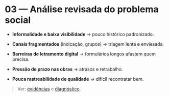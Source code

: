# 03 — Análise revisada do problema social

- **Informalidade e baixa visibilidade** → pouco histórico padronizado.  

- **Canais fragmentados** (indicação, grupos) → triagem lenta e enviesada.  

- **Barreiras de letramento digital** → formulários longos afastam quem precisa.  

- **Pressão de prazo nas obras** → atrasos e retrabalho.  

- **Pouca rastreabilidade de qualidade** → difícil recontratar bem.


> Ver: [evidências](./evidencias_problema_sociedade.md) e [diagnóstico](./diagnostico_problema_sociedade.md).
